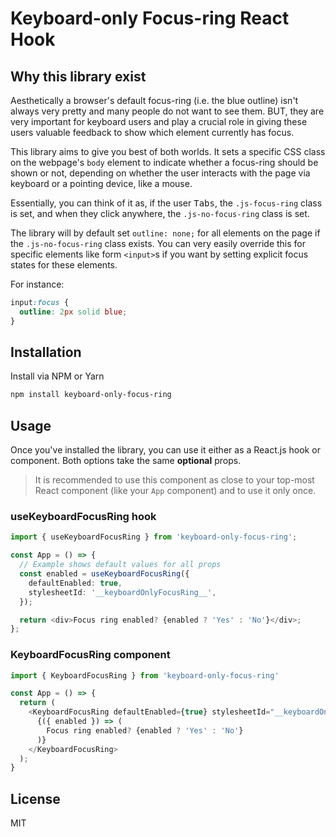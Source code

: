 # Keyboard-only Focus-ring React Hook

## Why this library exist

Aesthetically a browser's default focus-ring (i.e. the blue outline) isn't always very pretty and many people do not want to see them. BUT, they are very important for keyboard users and play a crucial role in giving these users valuable feedback to show which element currently has focus.

This library aims to give you best of both worlds. It sets a specific CSS class on the webpage's `body` element to indicate whether a focus-ring should be shown or not, depending on whether the user interacts with the page via keyboard or a pointing device, like a mouse.

Essentially, you can think of it as, if the user <kbd>Tabs</kbd>, the `.js-focus-ring` class is set, and when they click anywhere, the `.js-no-focus-ring` class is set.

The library will by default set `outline: none;` for all elements on the page if the `.js-no-focus-ring` class exists. You can very easily override this for specific elements like form `<input>`s if you want by setting explicit focus states for these elements.

For instance:

```css
input:focus {
  outline: 2px solid blue;
}
```

## Installation

Install via NPM or Yarn

```bash
npm install keyboard-only-focus-ring
```

## Usage

Once you've installed the library, you can use it either as a React.js hook or component. Both options take the same **optional** props.

> It is recommended to use this component as close to your top-most React component (like your `App` component) and to use it only once.

### useKeyboardFocusRing hook

```typescript
import { useKeyboardFocusRing } from 'keyboard-only-focus-ring';

const App = () => {
  // Example shows default values for all props
  const enabled = useKeyboardFocusRing({
    defaultEnabled: true,
    stylesheetId: '__keyboardOnlyFocusRing__',
  });

  return <div>Focus ring enabled? {enabled ? 'Yes' : 'No'}</div>;
};
```

### KeyboardFocusRing component

```typescript
import { KeyboardFocusRing } from 'keyboard-only-focus-ring'

const App = () => {
  return (
    <KeyboardFocusRing defaultEnabled={true} stylesheetId="__keyboardOnlyFocusRing__">
      {({ enabled }) => (
        Focus ring enabled? {enabled ? 'Yes' : 'No'}
      )}
    </KeyboardFocusRing>
  );
}
```

## License

MIT

